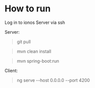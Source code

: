 # How to run

Log in to ionos Server via ssh

Server:
> git pull

> mvn clean install

> mvn spring-boot:run

Client:
> ng serve --host 0.0.0.0 --port 4200